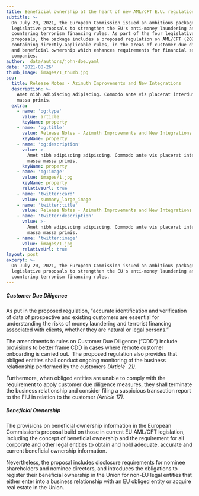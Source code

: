 ```yaml
---
title: Beneficial ownership at the heart of new AML/CFT E.U. regulations
subtitle: >-
  On July 20, 2021, the European Commission issued an ambitious package of
  legislative proposals to strengthen the EU's anti-money laundering and
  countering terrorism financing rules. As part of the four legislative
  proposals, the package includes a proposed regulation on AML/CFT (2021/0239),
  containing directly-applicable rules, in the areas of customer due diligence
  and beneficial ownership which enhances requirements for financial services
  companies.
author: _data/authors/john-doe.yaml
date: '2021-08-26'
thumb_image: images/1_thumb.jpg
seo:
  title: Release Notes - Azimuth Improvements and New Integrations
  description: >-
    Amet nibh adipiscing adipiscing. Commodo ante vis placerat interdum massa
    massa primis.
  extra:
    - name: 'og:type'
      value: article
      keyName: property
    - name: 'og:title'
      value: Release Notes - Azimuth Improvements and New Integrations
      keyName: property
    - name: 'og:description'
      value: >-
        Amet nibh adipiscing adipiscing. Commodo ante vis placerat interdum
        massa massa primis.
      keyName: property
    - name: 'og:image'
      value: images/1.jpg
      keyName: property
      relativeUrl: true
    - name: 'twitter:card'
      value: summary_large_image
    - name: 'twitter:title'
      value: Release Notes - Azimuth Improvements and New Integrations
    - name: 'twitter:description'
      value: >-
        Amet nibh adipiscing adipiscing. Commodo ante vis placerat interdum
        massa massa primis.
    - name: 'twitter:image'
      value: images/1.jpg
      relativeUrl: true
layout: post
excerpt: >-
  On July 20, 2021, the European Commission issued an ambitious package of
  legislative proposals to strengthen the EU's anti-money laundering and
  countering terrorism financing rules. 
---
```

##### Customer Due Diligence

As put in the proposed regulation, “accurate identification and verification of data of prospective and existing customers are essential for understanding the risks of money laundering and terrorist financing associated with clients, whether they are natural or legal persons.”

The amendments to rules on Customer Due Diligence (“CDD”) include provisions to better frame CDD in cases where remote customer onboarding is carried out.  The proposed regulation also provides that obliged entities shall conduct ongoing monitoring of the business relationship performed by the customers *(Article  21)*.

Furthermore, when obliged entities are unable to comply with the requirement to apply customer due diligence measures, they shall terminate the business relationship and consider filing a suspicious transaction report to the FIU in relation to the customer *(Article 17).* 

##### Beneficial Ownership

The provisions on beneficial ownership information in the European Commission’s proposal build on those in current EU AML/CFT legislation, including the concept of beneficial ownership and the requirement for all corporate and other legal entities to obtain and hold adequate, accurate and current beneficial ownership information. 

Nevertheless, the proposal includes disclosure requirements for nominee shareholders and nominee directors, and introduces the obligations to register their beneficial ownership in the Union for non-EU legal entities that either enter into a business relationship with an EU obliged entity or acquire real estate in the Union.
